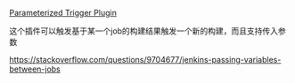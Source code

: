[Parameterized Trigger Plugin](https://wiki.jenkins.io/display/JENKINS/Parameterized+Trigger+Plugin)

这个插件可以触发基于某一个job的构建结果触发一个新的构建，而且支持传入参数


https://stackoverflow.com/questions/9704677/jenkins-passing-variables-between-jobs
